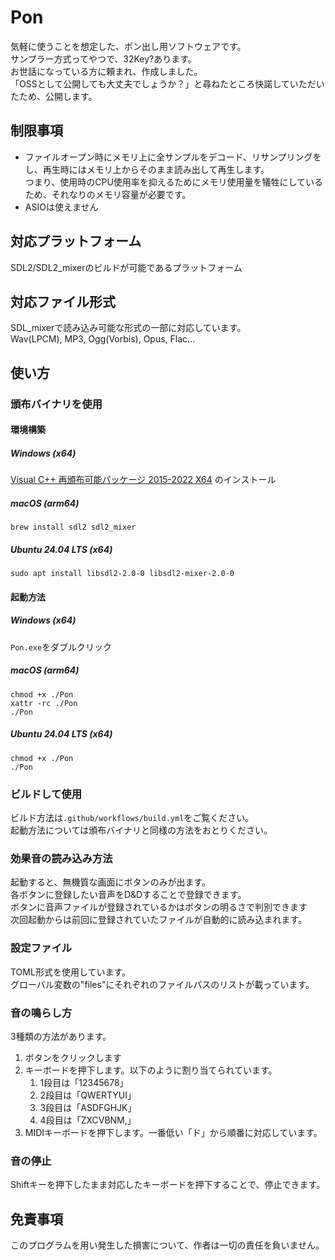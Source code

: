 # Pon
気軽に使うことを想定した、ポン出し用ソフトウェアです。  
サンプラー方式ってやつで、32Key?あります。  
お世話になっている方に頼まれ、作成しました。  
「OSSとして公開しても大丈夫でしょうか？」と尋ねたところ快諾していただいたため、公開します。  

## 制限事項
- ファイルオープン時にメモリ上に全サンプルをデコード、リサンプリングをし、再生時にはメモリ上からそのまま読み出して再生します。  
  つまり、使用時のCPU使用率を抑えるためにメモリ使用量を犠牲にしているため、それなりのメモリ容量が必要です。
- ASIOは使えません

## 対応プラットフォーム
SDL2/SDL2_mixerのビルドが可能であるプラットフォーム

## 対応ファイル形式
SDL_mixerで読み込み可能な形式の一部に対応しています。  
Wav(LPCM), MP3, Ogg(Vorbis), Opus, Flac...

## 使い方
### 頒布バイナリを使用
#### 環境構築
##### Windows (x64)
[Visual C++ 再頒布可能パッケージ 2015-2022 X64](https://learn.microsoft.com/ja-jp/cpp/windows/latest-supported-vc-redist?view=msvc-170) のインストール
##### macOS (arm64)
`brew install sdl2 sdl2_mixer`
##### Ubuntu 24.04 LTS (x64)
`sudo apt install libsdl2-2.0-0 libsdl2-mixer-2.0-0`

#### 起動方法
##### Windows (x64)
`Pon.exe`をダブルクリック
##### macOS (arm64)
```
chmod +x ./Pon
xattr -rc ./Pon
./Pon
```
##### Ubuntu 24.04 LTS (x64)
```
chmod +x ./Pon
./Pon
```

### ビルドして使用
ビルド方法は`.github/workflows/build.yml`をご覧ください。  
起動方法については頒布バイナリと同様の方法をおとりください。

### 効果音の読み込み方法
起動すると、無機質な画面にボタンのみが出ます。  
各ボタンに登録したい音声をD&Dすることで登録できます。  
ボタンに音声ファイルが登録されているかはボタンの明るさで判別できます  
次回起動からは前回に登録されていたファイルが自動的に読み込まれます。

### 設定ファイル
TOML形式を使用しています。  
グローバル変数の"files"にそれぞれのファイルパスのリストが載っています。

### 音の鳴らし方
3種類の方法があります。
1. ボタンをクリックします
2. キーボードを押下します。以下のように割り当てられています。
    1. 1段目は「12345678」
    2. 2段目は「QWERTYUI」
    3. 3段目は「ASDFGHJK」
    4. 4段目は「ZXCVBNM,」
3. MIDIキーボードを押下します。一番低い「ド」から順番に対応しています。

### 音の停止
Shiftキーを押下したまま対応したキーボードを押下することで、停止できます。

## 免責事項
このプログラムを用い発生した損害について、作者は一切の責任を負いません。

